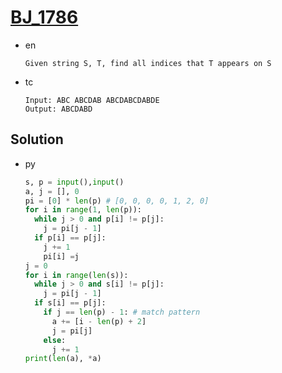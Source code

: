# [BJ_1786](https://acmicpc.net/problem/1786)

* en

  ```en
  Given string S, T, find all indices that T appears on S
  ```

* tc

  ```tc
  Input: ABC ABCDAB ABCDABCDABDE
  Output: ABCDABD
  ```

## Solution

* py

  ```py
  s, p = input(),input()
  a, j = [], 0
  pi = [0] * len(p) # [0, 0, 0, 0, 1, 2, 0]
  for i in range(1, len(p)):
    while j > 0 and p[i] != p[j]:
      j = pi[j - 1]
    if p[i] == p[j]:
      j += 1
      pi[i] =j
  j = 0
  for i in range(len(s)):
    while j > 0 and s[i] != p[j]:
      j = pi[j - 1]
    if s[i] == p[j]:
      if j == len(p) - 1: # match pattern
        a += [i - len(p) + 2]
        j = pi[j]
      else:
        j += 1
  print(len(a), *a)
  ```
